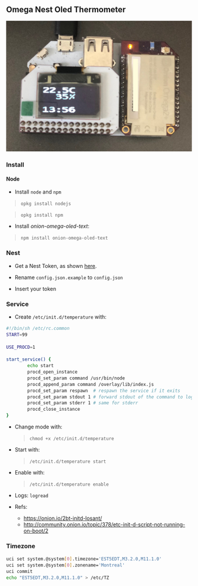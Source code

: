 ## Omega Nest Oled Thermometer

![Omega](https://raw.githubusercontent.com/malixsys/OmegaNestOledThermometer/master/omega2p.jpg)

### Install

#### Node

- Install `node` and `npm`

> `opkg install nodejs`

> `opkg install npm`

- Install _onion-omega-oled-text_:
> `npm install onion-omega-oled-text`

### Nest

- Get a Nest Token, as shown [here](https://developers.nest.com/guides/samples/sample-code-auth).
    
- Rename `config.json.example` to `config.json` 

- Insert your token

### Service

- Create `/etc/init.d/temperature` with:

```bash
#!/bin/sh /etc/rc.common
START=99

USE_PROCD=1

start_service() {
		echo start
        procd_open_instance
        procd_set_param command /usr/bin/node
        procd_append_param command /overlay/lib/index.js
        procd_set_param respawn  # respawn the service if it exits
        procd_set_param stdout 1 # forward stdout of the command to logd
        procd_set_param stderr 1 # same for stderr
        procd_close_instance
}
```
- Change mode with:
    > `chmod +x /etc/init.d/temperature`
    
- Start with:
    > `/etc/init.d/temperature start`

- Enable with:
    > `/etc/init.d/temperature enable`

- Logs: `logread`
    
- Refs:
    - https://onion.io/2bt-initd-losant/
    - http://community.onion.io/topic/378/etc-init-d-script-not-running-on-boot/2
    
### Timezone

```bash
uci set system.@system[0].timezone='EST5EDT,M3.2.0,M11.1.0'
uci set system.@system[0].zonename='Montreal'
uci commit
echo "EST5EDT,M3.2.0,M11.1.0" > /etc/TZ
```    
